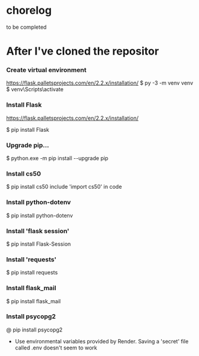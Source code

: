 # chorelog
to be completed


# After I've cloned the repositor

### Create virtual environment
https://flask.palletsprojects.com/en/2.2.x/installation/ 
$ py -3 -m venv venv
$ venv\Scripts\activate

### Install Flask
https://flask.palletsprojects.com/en/2.2.x/installation/ 

$ pip install Flask

### Upgrade pip...
$ python.exe -m pip install --upgrade pip

### Install cs50
$ pip install cs50
include 'import cs50' in code

### Install python-dotenv
$ pip install python-dotenv

### Install 'flask session'
$ pip install Flask-Session

### Install 'requests'
$ pip install requests

### Install flask_mail
$ pip install flask_mail

### Install psycopg2
@ pip install psycopg2

- Use environmental variables provided by Render.  Saving a 'secret' file called .env doesn't seem to work

